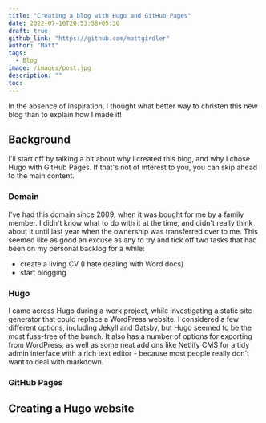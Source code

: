 ```yaml
---
title: "Creating a blog with Hugo and GitHub Pages"
date: 2022-07-16T20:53:58+05:30
draft: true
github_link: "https://github.com/mattgirdler"
author: "Matt"
tags:
  - Blog
image: /images/post.jpg
description: ""
toc: 
---
```


In the absence of inspiration, I thought what better way to christen this new blog than to explain how I made it!

## Background

I'll start off by talking a bit about why I created this blog, and why I chose Hugo with GitHub Pages. If that's not of interest to you, you can skip ahead to the main content.

### Domain
I've had this domain since 2009, when it was bought for me by a family member. I didn't know what to do with it at the time, and didn't really think about it until last year when the ownership was transferred over to me. 
This seemed like as good an excuse as any to try and tick off two tasks that had been on my personal backlog for a while:
- create a living CV (I hate dealing with Word docs) 
- start blogging

### Hugo
I came across Hugo during a work project, while investigating a static site generator that could replace a WordPress website. I considered a few different options, including Jekyll and Gatsby, but Hugo seemed to be the most fuss-free of the bunch. 
It also has a number of options for exporting from WordPress, as well as some neat add ons like Netlify CMS for a tidy admin interface with a rich text editor - because most people really don't want to deal with markdown. 

### GitHub Pages


## Creating a Hugo website
